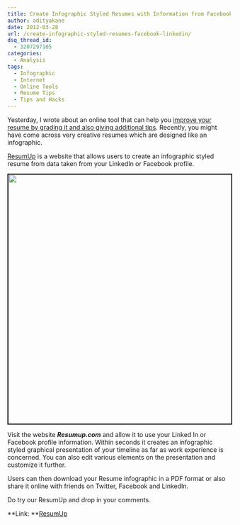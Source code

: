 ```yaml
---
title: Create Infographic Styled Resumes with Information from Facebook/Linkedin
author: adityakane
date: 2012-03-28
url: /create-infographic-styled-resumes-facebook-linkedin/
dsq_thread_id:
  - 3207297105
categories:
  - Analysis
tags:
  - Infographic
  - Internet
  - Online Tools
  - Resume Tips
  - Tips and Hacks
---
```

Yesterday, I wrote about an online tool that can help you [improve your resume by grading it and also giving additional tips][1]. Recently, you might have come across very creative resumes which are designed like an infographic.

<a href="http://resumup.com" onclick="_gaq.push(['_trackEvent', 'outbound-article', 'http://resumup.com', 'ResumUp']);" >ResumUp</a> is a website that allows users to create an infographic styled resume from data taken from your LinkedIn or Facebook profile.

<a href="http://devilsworkshop.org/create-infographic-styled-resumes-facebook-linkedin/resumup_screenshot/" rel="attachment wp-att-56529"><img class="alignnone size-full wp-image-56529" style="border-image: initial; border-width: 2px; border-color: black; border-style: solid;" title="ResumUp_screenshot" src="http://cdn.devilsworkshop.org/files/2012/03/ResumUp_screenshot.png" alt="" width="604" height="562" /></a>

Visit the website ***Resumup.com*** and allow it to use your Linked In or Facebook profile information. Within seconds it creates an infographic styled graphical presentation of your timeline as far as work experience is concerned. You can also edit various elements on the presentation and customize it further.

Users can then download your Resume infographic in a PDF format or also share it online with friends on Twitter, Facebook and LinkedIn.

Do try our ResumUp and drop in your comments.

**Link: **<a href="http://resumup.com" onclick="_gaq.push(['_trackEvent', 'outbound-article', 'http://resumup.com', 'ResumUp']);" >ResumUp</a>

 [1]: http://devilsworkshop.org/tip-improve-resume-online-tool/
